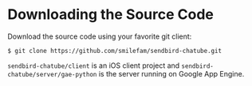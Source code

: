 # Downloading the Source Code

Download the source code using your favorite git client:

```
$ git clone https://github.com/smilefam/sendbird-chatube.git
```

```sendbird-chatube/client``` is an iOS client project and ```sendbird-chatube/server/gae-python``` is the server running on Google App Engine.
